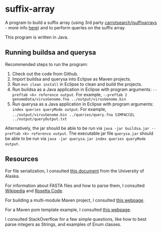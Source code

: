# suffix-array

A program to build a suffix array (using 3rd party [carrotsearch/jsuffixarrays](https://github.com/carrotsearch/jsuffixarrays) - more info [here](http://labs.carrotsearch.com/jsuffixarrays.html)) and to perform queries on the suffix array.

This program is written in Java. 

## Running buildsa and querysa
Recommended steps to run the program:

1. Check out the code from Github.
2. Import buildsa and querysa into Eclipse as Maven projects.
3. Run `mvn clean install` in Eclipse to clean and build the projects.
4. Run buildsa as a Java application in Eclipse with program arguments: `--preftab <k> reference output`. For example, `--preftab 2 genomeData/virusGenome.fna ../output/virusGenome.bin`
5. Run querysa as a Java application in Eclipse with program arguments: `index queries queryMode output`. For example, `../output/virusGenome.bin ../queries/query.fna SIMPACCEL ../output/queryOutput.txt`

Alternatively, the jar should be able to be run via `java -jar buildsa.jar --preftab <k> reference output`.  The executable jar file `querysa.jar` should be able to be run via `java -jar querysa.jar index queries queryMode output`.  

## Resources
For file serialization, I consulted [this document](http://www.math.uaa.alaska.edu/~afkjm/csce222/handouts/FileBinarySerialization.pdf) from the University of Alaska.

For information about FASTA files and how to parse them, I consulted [Wikipedia](https://en.wikipedia.org/wiki/FASTA_format) and [Rosetta Code](https://rosettacode.org/wiki/FASTA_format#Java).

For building a multi-module Maven project, I consulted [this webpage](https://www.baeldung.com/maven-multi-module).

For a Maven pom template example, I consulted [this webpage](https://www.tutorialworks.com/maven-pom-template/).

I consulted StackOverflow for a few simple questions, like how to best parse integers as Strings, and examples of Enum classes.
